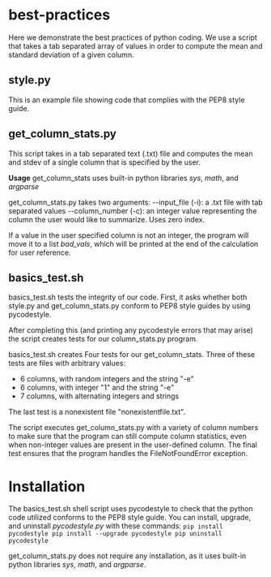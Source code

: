 # best-practices

Here we demonstrate the best practices of python coding. We use a script that takes a tab separated array of values in order to compute the mean and standard deviation of a given column.

## style.py
This is an example file showing code that complies with the PEP8 style guide.

## get_column_stats.py
This script takes in a tab separated text (.txt) file and computes the mean and stdev of a single column that is specified by the user.

**Usage**
get_column_stats uses built-in python libraries _sys_, _math_, and _argparse_

get_column_stats.py takes two arguments:
--input_file (-i): a .txt file with tab separated values
--column_number (-c): an integer value representing the column the user would like to summarize. Uses zero index.

If a value in the user specified column is not an integer, the program will move it to a list _bad_vals_, which will be printed at the end of the calculation for user reference.

## basics_test.sh
basics_test.sh tests the integrity of our code. First, it asks whether both style.py and get_column_stats.py conform to PEP8 style guides by using pycodestyle.

After completing this (and printing any pycodestyle errors that may arise) the script creates tests for our column_stats.py program. 

basics_test.sh creates Four tests for our get_column_stats. 
Three of these tests are files with arbitrary values:
* 6 columns, with random integers and the string "-e"
* 6 columns, with integer "1" and the string "-e"
* 7 columns, with alternating integers and strings

The last test is a nonexistent file "nonexistentfile.txt".

The script executes get_column_stats.py with a variety of column numbers to make sure that the program can still compute column statistics, even when non-integer values are present in the user-defined column. The final test ensures that the program handles the FileNotFoundError exception.

# Installation
The basics_test.sh shell script uses pycodestyle to check that the python code utilized conforms to the PEP8 style guide. You can install, upgrade, and uninstall *pycodestyle.py* with these commands:
`pip install pycodestyle
pip install --upgrade pycodestyle
pip uninstall pycodestyle`

get_column_stats.py does not require any installation, as it uses built-in python libraries _sys_, _math_, and _argparse_.